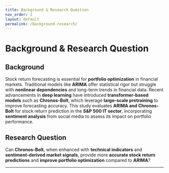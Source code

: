 ```yaml
---
title: Background & Research Question
nav_order: 2
layout: default
permalink: /background-research/
---
```


# Background & Research Question

## Background
Stock return forecasting is essential for **portfolio optimization** in financial markets. Traditional models like **ARIMA** offer statistical rigor but struggle with **nonlinear dependencies** and long-term trends in financial data. Recent advancements in **deep learning** have introduced **transformer-based models** such as **Chronos-Bolt**, which leverage **large-scale pretraining** to improve forecasting accuracy. This study evaluates **ARIMA and Chronos-Bolt** for stock return prediction in the **S&P 500 IT sector**, incorporating **sentiment analysis** from social media to assess its impact on portfolio performance.

## Research Question
Can **Chronos-Bolt**, when enhanced with **technical indicators** and **sentiment-derived market signals**, provide more **accurate stock return predictions** and **improve portfolio optimization** compared to **ARIMA**?

---
